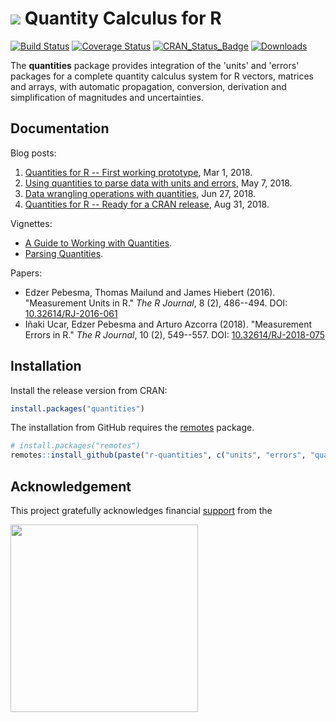 # <img src="https://avatars1.githubusercontent.com/u/32303769?s=40&v=4"> Quantity Calculus for R

<!-- badges: start -->
[![Build Status](https://github.com/r-quantities/quantities/workflows/build/badge.svg)](https://github.com/r-quantities/quantities/actions)
[![Coverage Status](https://codecov.io/gh/r-quantities/quantities/branch/master/graph/badge.svg)](https://app.codecov.io/gh/r-quantities/quantities) 
[![CRAN\_Status\_Badge](https://www.r-pkg.org/badges/version/quantities)](https://cran.r-project.org/package=quantities)
[![Downloads](https://cranlogs.r-pkg.org/badges/quantities)](https://cran.r-project.org/package=quantities)
<!-- badges: end -->

The **quantities** package provides integration of the 'units' and 'errors' packages for a complete quantity calculus system for R vectors, matrices and arrays, with automatic propagation, conversion, derivation and simplification of magnitudes and uncertainties.

## Documentation

Blog posts:

1. [Quantities for R -- First working prototype](https://r-spatial.org/r/2018/03/01/quantities-first-prototype.html), Mar 1, 2018.
2. [Using quantities to parse data with units and errors](https://r-spatial.org/r/2018/05/07/parsing-quantities.html), May 7, 2018.
3. [Data wrangling operations with quantities](https://r-spatial.org/r/2018/06/27/wrangling-quantities.html), Jun 27, 2018.
4. [Quantities for R -- Ready for a CRAN release](https://r-spatial.org/r/2018/08/31/quantities-final.html), Aug 31, 2018.

Vignettes:

- [A Guide to Working with Quantities](https://r-quantities.github.io/quantities/articles/introduction.html).
- [Parsing Quantities](https://r-quantities.github.io/quantities/articles/parsing.html).

Papers:

- Edzer Pebesma, Thomas Mailund and James Hiebert (2016). "Measurement Units in R." _The R Journal_, 8 (2), 486--494. DOI: [10.32614/RJ-2016-061](https://doi.org/10.32614/RJ-2016-061)
- Iñaki Ucar, Edzer Pebesma and Arturo Azcorra (2018). "Measurement Errors in R." _The R Journal_, 10 (2), 549--557. DOI: [10.32614/RJ-2018-075](https://doi.org/10.32614/RJ-2018-075)

## Installation

Install the release version from CRAN:

```r
install.packages("quantities")
```

The installation from GitHub requires the [remotes](https://cran.r-project.org/package=remotes) package.

```r
# install.packages("remotes")
remotes::install_github(paste("r-quantities", c("units", "errors", "quantities"), sep="/"))
```

## Acknowledgement

This project gratefully acknowledges financial [support](https://www.r-consortium.org/projects) from the

<a href="https://www.r-consortium.org/all-projects/awarded-projects">
<img src="http://pebesma.staff.ifgi.de/RConsortium_Horizontal_Pantone.png" width="300">
</a>
